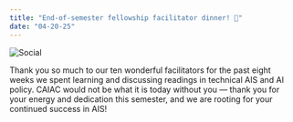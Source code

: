 ```yaml
---
title: "End-of-semester fellowship facilitator dinner! 🍜"
date: "04-20-25"
---
```


![Social](/news/fellowship_dinner.jpg)

Thank you so much to our ten wonderful facilitators for the past eight weeks we spent learning and discussing readings in technical AIS and AI policy. CAIAC would not be what it is today without you — thank you for your energy and dedication this semester, and we are rooting for your continued success in AIS!
